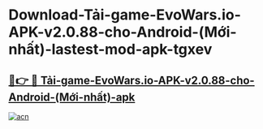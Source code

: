 # Download-Tải-game-EvoWars.io-APK-v2.0.88-cho-Android-(Mới-nhất)-lastest-mod-apk-tgxev

<h2><a href="https://apkcomod.com?title=Tải-game-EvoWars.io-APK-v2.0.88-cho-Android-(Mới-nhất)">🔗👉 🔴 Tải-game-EvoWars.io-APK-v2.0.88-cho-Android-(Mới-nhất)-apk </a></h2>

[![acn](https://github.com/user-attachments/assets/0f9c940e-d8b0-45ae-aac7-cd30a18b3e1c)](https://apkcomod.com?title=Tải-game-EvoWars.io-APK-v2.0.88-cho-Android-(Mới-nhất))
